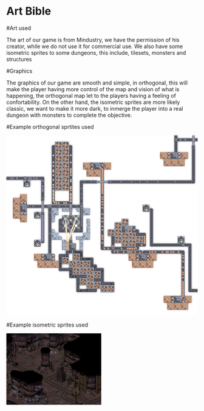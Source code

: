 # Art Bible


#Art used 

The art of our game is from Mindustry, we have the permission of his creator, while we do not use it for commercial use.
We also have some isometric sprites to some dungeons, this include, tilesets, monsters and structures

#Graphics

The graphics of our game are smooth and simple, in orthogonal, this will make the player having more control of the map and vision of what is happening,
the orthogonal map let to the players having a feeling of confortability.
On the other hand, the isometric sprites are more likely classic, we want to make it more dark, to inmerge the player into a real dungeon with monsters to complete the objective.

#Example orthogonal sprtites used

![](https://github.com/LordUnicorn31/Kujo-Studios/blob/master/Docs/Design/mindustry.png)

#Example isometric sprites used

![](https://github.com/LordUnicorn31/Kujo-Studios/blob/master/Docs/Design/caves_preview_small.png)
